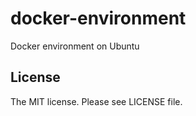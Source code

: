 # docker-environment

Docker environment on Ubuntu

## License

The MIT license. Please see LICENSE file.
